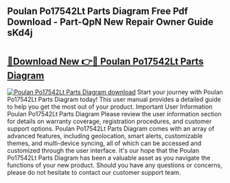 ## Poulan Po17542Lt Parts Diagram Free Pdf Download - Part-QpN New Repair Owner Guide sKd4j

# <h2><a href="http://dfi8bz.blite.top/?on=Poulan+Po17542Lt+Parts+Diagram">🔗Download New 👉🔴 Poulan Po17542Lt Parts Diagram</a></h2>

[![Poulan Po17542Lt Parts Diagram download](https://i.imgur.com/lujVjoI.png)](http://dfi8bz.blite.top/?on=Poulan+Po17542Lt+Parts+Diagram)
Start your journey with Poulan Po17542Lt Parts Diagram today! This user manual provides a detailed guide to help you get the most out of your product. Important User Information Poulan Po17542Lt Parts Diagram Please review the user information section for details on warranty coverage, registration procedures, and customer support options. Poulan Po17542Lt Parts Diagram comes with an array of advanced features, including geolocation, smart alerts, customizable themes, and multi-device syncing, all of which can be accessed and customized through the user interface. It's our hope that the Poulan Po17542Lt Parts Diagram has been a valuable asset as you navigate the functions of your new product. Should you have any questions or concerns, please do not hesitate to contact our customer support team.
